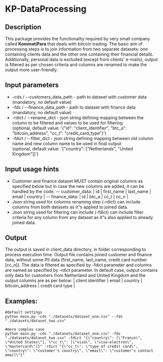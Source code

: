 # KP-DataProcessing

## Description
This package provides the functionality required by very small company called **KommatiPara** that deals with bitcoin trading. The basic aim of processing steps is to join information from two separate datasets: one containing clients data and the other one containing their financial details. Additionally, personal data is excluded  (except from clients\' e-mails), output is filtered as per chosen criteria and columns are renamed to make the output more user-friendly.
## Input parameters
- -cds / --customers_data_path - path to dataset with customer data
(mandatory, no default value)
- -fds / --finance_data_path - path to dataset with finance data
(mandatory, no default value)
- -rdict / --rename_dict - json string defining mapping between the column to be filtered and values to be used for filtering\
(optional, default value: '{\"id\": \"client_identifier\", \"btc_a\": \"bitcoin_address\", \"cc_t\": \"credit_card_type\"}')
- -fdict / --filter_dict - json string defining mapping between old column name and new column name to be used in final output\
(optional, default value: '{\"country\": [\"Netherlands\", \"United Kingdom\"]}')

## Input usage hints
- Customer and finance dataset MUST contain original columns as specified below but in case the new columns are added, it can be handled by the code.
-- customer_data:
| id | first_name | last_name | email | country |
-- finance_data:
| id | btc_a | cc_t | cc_n |
- Json string used for columns renaming step (-rdict) can include columns from both datasets as it\"s applied to joined data.
- Json string used for filtering can include (-fdict) can include filter criteria for any column from any dataset as it\"s also applied to already joined data.

## Output
The output is saved in client_data directory, in folder corresponding to process execution time. Output file contains joined customer and finance data, without some PII data (first_name, last_name, credit card number [cc_n]). The data is filtered as specified by -fdict parameter and columns are named as specified by -rdict parameter. In default case, output contains only data for customers from Netherland and United Kingdom and the output columns are as per below:
| client identifier | email | country | bitcoin_address | credit card type |


## Examples:
```
#default settings
python main.py -cds "./datasets/dataset_one.csv" --fds "./datasets/dataset_two.csv"
```

```
#more complex case
python main.py -cds "./datasets/dataset_one.csv" -fds "./datasets/dataset_two.csv" -fdict "{\"country\": [\"France\", \"United States\"], \"cc_t\": [\"visa\", \"visa-electron\", \"mastercard\"]}" -rdict "{\"cc_t\": \"type of credit card\", \"country\": \"customer's country\", \"email\": \"customer's contact email\"}"
```
